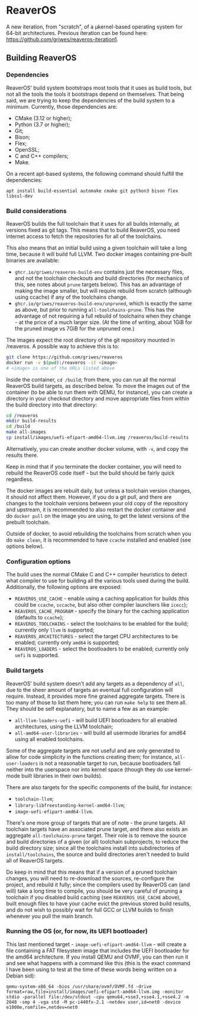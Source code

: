 # ReaverOS

A new iteration, from "scratch", of a µkernel-based operating system for 64-bit architectures. Previous iteration can be found
here: https://github.com/griwes/reaveros-iteration1.

## Building ReaverOS

### Dependencies

ReaverOS' build system bootstraps most tools that it uses as build tools, but not all the tools the tools it bootstraps depend
on themselves. That being said, we are trying to keep the dependencies of the build system to a minimum. Currently, those
dependencies are:

* CMake (3.12 or higher);
* Python (3.7 or higher);
* Git;
* Bison;
* Flex;
* OpenSSL;
* C and C++ compilers;
* Make.

On a recent apt-based systems, the following command should fulfill the dependencies:

```
apt install build-essential automake cmake git python3 bison flex libssl-dev
```

### Build considerations

ReaverOS builds the full toolchain that it uses for all builds internally, at versions fixed as git tags. This means that to
build ReaverOS, you need internet access to fetch the repositories for all of the toolchains.

This also means that an initial build using a given toolchain will take a long time, because it will build full LLVM.
Two docker images containing pre-built binaries are available:

* `ghcr.io/griwes/reaveros-build-env` contains just the necessary files, and not the toolchain checkouts and build directories
(for mechanics of this, see notes about `prune` targets below). This has an advantage of making the image smaller, but will
require rebuild from scratch (although using ccache) if any of the toolchains change.
* `ghcr.io/griwes/reaveros-build-env/unpruned`, which is exactly the same as above, but prior to running `all-toolchains-prune`.
This has the advantage of not requiring a full rebuild of toolchains when they change - at the price of a much larger size.
(At the time of writing, about 1GiB for the pruned image vs 7GiB for the unpruned one.)

The images expect the root directory of the git repository mounted in /reaveros. A possible way to achieve this is to:

```bash
git clone https://github.com/griwes/reaveros
docker run -v $(pwd):/reaveros -it <image>
# <image> is one of the URLs listed above
```

Inside the container, `cd /build`; from there, you can run all the normal ReaverOS build targets, as described below. To move
the images out of the container (to be able to run them with QEMU, for instance), you can create a directory in your checkout
directory and move appropriate files from within the build directory into that directory:

```bash
cd /reaveros
mkdir build-results
cd /build
make all-images
cp install/images/uefi-efipart-amd64-llvm.img /reaveros/build-results
```

Alternatively, you can create another docker volume, with `-v`, and copy the results there.

Keep in mind that if you terminate the docker container, you will need to rebuild the ReaverOS code itself - but the build should
be fairly quick regardless.

The docker images are rebuilt daily, but unless a toolchain version changes, it should not affect them. However, if you do a git
pull, and there are changes to the toolchain versions between your old copy of the repository and upstream, it is recommended to
also restart the docker container and do `docker pull` on the image you are using, to get the latest versions of the prebuilt
toolchain.

Outside of docker, to avoid rebuilding the toolchains from scratch when you do `make clean`, it is recommended to have `ccache`
installed and enabled (see options below).

### Configuration options

The build uses the normal CMake C and C++ compiler heuristics to detect what compiler to use for building all the various tools
used during the build. Additionally, the following options are exposed:

* `REAVEROS_USE_CACHE` - enable using a caching application for builds (this could be `ccache`, `sccache`, but also other
compiler launchers like `icecc`);
* `REAVEROS_CACHE_PROGRAM` - specify the binary for the caching application (defaults to `ccache`);
* `REAVEROS_TOOLCHAINS` - select the toolchains to be enabled for the build; currently only `llvm` is supported;
* `REAVEROS_ARCHITECTURES` - select the target CPU architectures to be enabled; currently only `amd64` is supported;
* `REAVEROS_LOADERS` - select the bootloaders to be enabled; currently only `uefi` is supported.

### Build targets

ReaverOS' build system doesn't add any targets as a dependency of `all`, due to the sheer amount of targets an eventual full
configuration will require. Instead, it provides more fine grained aggregate targets. There is too many of those to list them
here; you can run `make help` to see them all. They should be self explanatory, but to name a few as an example:

* `all-llvm-loaders-uefi` - will build UEFI bootloaders for all enabled architectures, using the LLVM toolchain;
* `all-amd64-user-libraries` - will build all usermode libraries for amd64 using all enabled toolchains.

Some of the aggregate targets are not useful and are only generated to allow for code simplicity in the functions creating them;
for instance, `all-user-loaders` is not a reasonable target to run, because bootloaders fall neither into the userspace nor into
kernel space (though they do use kernel-mode built libraries in their own builds).

There are also targets for the specific components of the build, for instance:

* `toolchain-llvm`;
* `library-libfreestanding-kernel-amd64-llvm`;
* `image-uefi-efipart-amd64-llvm`.

There's one more group of targets that are of note - the prune targets. All toolchain targets have an associated prune target,
and there also exists an aggregate `all-toolchains-prune` target. Their role is to remove the source and build directories of
a given (or all) toolchain subprojects, to reduce the build directory size; since all the toolchains install into subdirectories
of `install/toolchains`, the source and build directories aren't needed to build all of ReaverOS targets.

Do keep in mind that this means that if a version of a pruned toolchain changes, you will need to re-download the sources,
re-configure the project, and rebuild it fully; since the compilers used by ReaverOS can (and will) take a long time to compile,
you should be very careful of pruning a toolchain if you disabled build caching (see `REAVEROS_USE_CACHE` above), built enough
files to have your cache evict the previous stored build results, and do not wish to possibly wait for full GCC or LLVM builds
to finish whenever you pull the main branch.

### Running the OS (or, for now, its UEFI bootloader)

This last mentioned target - `image-uefi-efipart-amd64-llvm` - will create a file containing a FAT filesystem image that includes
the UEFI bootloader for the amd64 architecture. If you install QEMU and OVMF, you can then run it and see what happens with a
command like this (this is the exact command I have been using to test at the time of these words being written on a Debian
sid):

```
qemu-system-x86_64 -bios /usr/share/ovmf/OVMF.fd -drive format=raw,file=install/images/uefi-efipart-amd64-llvm.img -monitor stdio -parallel file:/dev/stdout -cpu qemu64,+sse3,+sse4.1,+sse4.2 -m 2048 -smp 4 -vga std -M pc-i440fx-2.1 -netdev user,id=net0 -device e1000e,romfile=,netdev=net0
```

